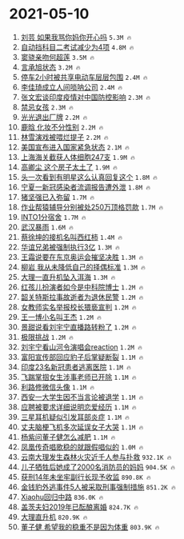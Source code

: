 # 2021-05-10

1. [刘芸 如果我骂你妈你开心吗](https://s.weibo.com/weibo?q=%E5%88%98%E8%8A%B8%20%E5%A6%82%E6%9E%9C%E6%88%91%E9%AA%82%E4%BD%A0%E5%A6%88%E4%BD%A0%E5%BC%80%E5%BF%83%E5%90%97&Refer=top) `5.3M 🔥`
1. [自动挡科目二考试减少为4项](https://s.weibo.com/weibo?q=%23%E8%87%AA%E5%8A%A8%E6%8C%A1%E7%A7%91%E7%9B%AE%E4%BA%8C%E8%80%83%E8%AF%95%E5%87%8F%E5%B0%91%E4%B8%BA4%E9%A1%B9%23&Refer=top) `4.8M 🔥`
1. [窦骁亲吻何超莲](https://s.weibo.com/weibo?q=%23%E7%AA%A6%E9%AA%81%E4%BA%B2%E5%90%BB%E4%BD%95%E8%B6%85%E8%8E%B2%23&Refer=top) `3.5M 🔥`
1. [言承旭状态](https://s.weibo.com/weibo?q=%23%E8%A8%80%E6%89%BF%E6%97%AD%E7%8A%B6%E6%80%81%23&Refer=top) `3.2M 🔥`
1. [停车2小时被共享电动车层层包围](https://s.weibo.com/weibo?q=%23%E5%81%9C%E8%BD%A62%E5%B0%8F%E6%97%B6%E8%A2%AB%E5%85%B1%E4%BA%AB%E7%94%B5%E5%8A%A8%E8%BD%A6%E5%B1%82%E5%B1%82%E5%8C%85%E5%9B%B4%23&Refer=top) `2.4M 🔥`
1. [李佳琦成立人间唢呐公司](https://s.weibo.com/weibo?q=%23%E6%9D%8E%E4%BD%B3%E7%90%A6%E6%88%90%E7%AB%8B%E4%BA%BA%E9%97%B4%E5%94%A2%E5%91%90%E5%85%AC%E5%8F%B8%23&Refer=top) `2.4M 🔥`
1. [张文宏谈印度疫情对中国防控影响](https://s.weibo.com/weibo?q=%23%E5%BC%A0%E6%96%87%E5%AE%8F%E8%B0%88%E5%8D%B0%E5%BA%A6%E7%96%AB%E6%83%85%E5%AF%B9%E4%B8%AD%E5%9B%BD%E9%98%B2%E6%8E%A7%E5%BD%B1%E5%93%8D%23&Refer=top) `2.3M 🔥`
1. [禁忌女孩](https://s.weibo.com/weibo?q=%E7%A6%81%E5%BF%8C%E5%A5%B3%E5%AD%A9&Refer=top) `2.3M 🔥`
1. [光光退出厂牌](https://s.weibo.com/weibo?q=%23%E5%85%89%E5%85%89%E9%80%80%E5%87%BA%E5%8E%82%E7%89%8C%23&Refer=top) `2.2M 🔥`
1. [鹿晗 化妆不分性别](https://s.weibo.com/weibo?q=%E9%B9%BF%E6%99%97%20%E5%8C%96%E5%A6%86%E4%B8%8D%E5%88%86%E6%80%A7%E5%88%AB&Refer=top) `2.2M 🔥`
1. [林雪演戏被喂烂提子](https://s.weibo.com/weibo?q=%E6%9E%97%E9%9B%AA%E6%BC%94%E6%88%8F%E8%A2%AB%E5%96%82%E7%83%82%E6%8F%90%E5%AD%90&Refer=top) `2.2M 🔥`
1. [美国宣布进入国家紧急状态](https://s.weibo.com/weibo?q=%23%E7%BE%8E%E5%9B%BD%E5%AE%A3%E5%B8%83%E8%BF%9B%E5%85%A5%E5%9B%BD%E5%AE%B6%E7%B4%A7%E6%80%A5%E7%8A%B6%E6%80%81%23&Refer=top) `2.1M 🔥`
1. [上海海关截获人体细胞247支](https://s.weibo.com/weibo?q=%23%E4%B8%8A%E6%B5%B7%E6%B5%B7%E5%85%B3%E6%88%AA%E8%8E%B7%E4%BA%BA%E4%BD%93%E7%BB%86%E8%83%9E247%E6%94%AF%23&Refer=top) `1.9M 🔥`
1. [高卿尘 这个房子太土了](https://s.weibo.com/weibo?q=%E9%AB%98%E5%8D%BF%E5%B0%98%20%E8%BF%99%E4%B8%AA%E6%88%BF%E5%AD%90%E5%A4%AA%E5%9C%9F%E4%BA%86&Refer=top) `1.9M 🔥`
1. [头一次看到有明星这么认真回复这个](https://s.weibo.com/weibo?q=%23%E5%A4%B4%E4%B8%80%E6%AC%A1%E7%9C%8B%E5%88%B0%E6%9C%89%E6%98%8E%E6%98%9F%E8%BF%99%E4%B9%88%E8%AE%A4%E7%9C%9F%E5%9B%9E%E5%A4%8D%E8%BF%99%E4%B8%AA%23&Refer=top) `1.8M 🔥`
1. [宁夏一新冠感染者流调报告遭外泄](https://s.weibo.com/weibo?q=%23%E5%AE%81%E5%A4%8F%E4%B8%80%E6%96%B0%E5%86%A0%E6%84%9F%E6%9F%93%E8%80%85%E6%B5%81%E8%B0%83%E6%8A%A5%E5%91%8A%E9%81%AD%E5%A4%96%E6%B3%84%23&Refer=top) `1.8M 🔥`
1. [猪坚强已入弥留](https://s.weibo.com/weibo?q=%E7%8C%AA%E5%9D%9A%E5%BC%BA%E5%B7%B2%E5%85%A5%E5%BC%A5%E7%95%99&Refer=top) `1.7M 🔥`
1. [作业帮猿辅导分别被处250万顶格罚款](https://s.weibo.com/weibo?q=%23%E4%BD%9C%E4%B8%9A%E5%B8%AE%E7%8C%BF%E8%BE%85%E5%AF%BC%E5%88%86%E5%88%AB%E8%A2%AB%E5%A4%84250%E4%B8%87%E9%A1%B6%E6%A0%BC%E7%BD%9A%E6%AC%BE%23&Refer=top) `1.7M 🔥`
1. [INTO1分宿舍](https://s.weibo.com/weibo?q=INTO1%E5%88%86%E5%AE%BF%E8%88%8D&Refer=top) `1.7M 🔥`
1. [武汉暴雨](https://s.weibo.com/weibo?q=%E6%AD%A6%E6%B1%89%E6%9A%B4%E9%9B%A8&Refer=top) `1.6M 🔥`
1. [蔡徐坤的接机名叫西红柿](https://s.weibo.com/weibo?q=%23%E8%94%A1%E5%BE%90%E5%9D%A4%E7%9A%84%E6%8E%A5%E6%9C%BA%E5%90%8D%E5%8F%AB%E8%A5%BF%E7%BA%A2%E6%9F%BF%23&Refer=top) `1.4M 🔥`
1. [华谊兄弟被强制执行3亿](https://s.weibo.com/weibo?q=%E5%8D%8E%E8%B0%8A%E5%85%84%E5%BC%9F%E8%A2%AB%E5%BC%BA%E5%88%B6%E6%89%A7%E8%A1%8C3%E4%BA%BF&Refer=top) `1.3M 🔥`
1. [王霜说要在东京奥运会摧坚决胜](https://s.weibo.com/weibo?q=%23%E7%8E%8B%E9%9C%9C%E8%AF%B4%E8%A6%81%E5%9C%A8%E4%B8%9C%E4%BA%AC%E5%A5%A5%E8%BF%90%E4%BC%9A%E6%91%A7%E5%9D%9A%E5%86%B3%E8%83%9C%23&Refer=top) `1.3M 🔥`
1. [柳岩 我从未降低自己的择偶标准](https://s.weibo.com/weibo?q=%E6%9F%B3%E5%B2%A9%20%E6%88%91%E4%BB%8E%E6%9C%AA%E9%99%8D%E4%BD%8E%E8%87%AA%E5%B7%B1%E7%9A%84%E6%8B%A9%E5%81%B6%E6%A0%87%E5%87%86&Refer=top) `1.3M 🔥`
1. [大理一直升机坠入洱海](https://s.weibo.com/weibo?q=%23%E5%A4%A7%E7%90%86%E4%B8%80%E7%9B%B4%E5%8D%87%E6%9C%BA%E5%9D%A0%E5%85%A5%E6%B4%B1%E6%B5%B7%23&Refer=top) `1.3M 🔥`
1. [红孩儿扮演者如今是中科院博士](https://s.weibo.com/weibo?q=%23%E7%BA%A2%E5%AD%A9%E5%84%BF%E6%89%AE%E6%BC%94%E8%80%85%E5%A6%82%E4%BB%8A%E6%98%AF%E4%B8%AD%E7%A7%91%E9%99%A2%E5%8D%9A%E5%A3%AB%23&Refer=top) `1.2M 🔥`
1. [韶关特斯拉事故逝者为退休民警](https://s.weibo.com/weibo?q=%23%E9%9F%B6%E5%85%B3%E7%89%B9%E6%96%AF%E6%8B%89%E4%BA%8B%E6%95%85%E9%80%9D%E8%80%85%E4%B8%BA%E9%80%80%E4%BC%91%E6%B0%91%E8%AD%A6%23&Refer=top) `1.2M 🔥`
1. [女教师实名举报校长猥亵宣判](https://s.weibo.com/weibo?q=%23%E5%A5%B3%E6%95%99%E5%B8%88%E5%AE%9E%E5%90%8D%E4%B8%BE%E6%8A%A5%E6%A0%A1%E9%95%BF%E7%8C%A5%E4%BA%B5%E5%AE%A3%E5%88%A4%23&Refer=top) `1.2M 🔥`
1. [王一博小名叫王杰](https://s.weibo.com/weibo?q=%23%E7%8E%8B%E4%B8%80%E5%8D%9A%E5%B0%8F%E5%90%8D%E5%8F%AB%E7%8E%8B%E6%9D%B0%23&Refer=top) `1.2M 🔥`
1. [景甜说看刘宇宁直播路转粉了](https://s.weibo.com/weibo?q=%23%E6%99%AF%E7%94%9C%E8%AF%B4%E7%9C%8B%E5%88%98%E5%AE%87%E5%AE%81%E7%9B%B4%E6%92%AD%E8%B7%AF%E8%BD%AC%E7%B2%89%E4%BA%86%23&Refer=top) `1.2M 🔥`
1. [极限挑战](https://s.weibo.com/weibo?q=%E6%9E%81%E9%99%90%E6%8C%91%E6%88%98&Refer=top) `1.2M 🔥`
1. [刘宇宁看山河令演唱会reaction](https://s.weibo.com/weibo?q=%23%E5%88%98%E5%AE%87%E5%AE%81%E7%9C%8B%E5%B1%B1%E6%B2%B3%E4%BB%A4%E6%BC%94%E5%94%B1%E4%BC%9Areaction%23&Refer=top) `1.2M 🔥`
1. [富阳宣传部回应豹子后掌疑断裂](https://s.weibo.com/weibo?q=%23%E5%AF%8C%E9%98%B3%E5%AE%A3%E4%BC%A0%E9%83%A8%E5%9B%9E%E5%BA%94%E8%B1%B9%E5%AD%90%E5%90%8E%E6%8E%8C%E7%96%91%E6%96%AD%E8%A3%82%23&Refer=top) `1.1M 🔥`
1. [印度23名新冠患者逃离医院](https://s.weibo.com/weibo?q=%23%E5%8D%B0%E5%BA%A623%E5%90%8D%E6%96%B0%E5%86%A0%E6%82%A3%E8%80%85%E9%80%83%E7%A6%BB%E5%8C%BB%E9%99%A2%23&Refer=top) `1.1M 🔥`
1. [飞踹掌掴女生涉事老师已开除](https://s.weibo.com/weibo?q=%E9%A3%9E%E8%B8%B9%E6%8E%8C%E6%8E%B4%E5%A5%B3%E7%94%9F%E6%B6%89%E4%BA%8B%E8%80%81%E5%B8%88%E5%B7%B2%E5%BC%80%E9%99%A4&Refer=top) `1.1M 🔥`
1. [利路修微信头像](https://s.weibo.com/weibo?q=%23%E5%88%A9%E8%B7%AF%E4%BF%AE%E5%BE%AE%E4%BF%A1%E5%A4%B4%E5%83%8F%23&Refer=top) `1.1M 🔥`
1. [西安一大学生因不当言论被退学](https://s.weibo.com/weibo?q=%23%E8%A5%BF%E5%AE%89%E4%B8%80%E5%A4%A7%E5%AD%A6%E7%94%9F%E5%9B%A0%E4%B8%8D%E5%BD%93%E8%A8%80%E8%AE%BA%E8%A2%AB%E9%80%80%E5%AD%A6%23&Refer=top) `1.1M 🔥`
1. [应聘被要求详细说明恋爱经历](https://s.weibo.com/weibo?q=%23%E5%BA%94%E8%81%98%E8%A2%AB%E8%A6%81%E6%B1%82%E8%AF%A6%E7%BB%86%E8%AF%B4%E6%98%8E%E6%81%8B%E7%88%B1%E7%BB%8F%E5%8E%86%23&Refer=top) `1.1M 🔥`
1. [三星耳机疑似引发耳部炎症](https://s.weibo.com/weibo?q=%23%E4%B8%89%E6%98%9F%E8%80%B3%E6%9C%BA%E7%96%91%E4%BC%BC%E5%BC%95%E5%8F%91%E8%80%B3%E9%83%A8%E7%82%8E%E7%97%87%23&Refer=top) `1.1M 🔥`
1. [丈夫脑梗飞机多次延误女子大哭](https://s.weibo.com/weibo?q=%E4%B8%88%E5%A4%AB%E8%84%91%E6%A2%97%E9%A3%9E%E6%9C%BA%E5%A4%9A%E6%AC%A1%E5%BB%B6%E8%AF%AF%E5%A5%B3%E5%AD%90%E5%A4%A7%E5%93%AD&Refer=top) `1.1M 🔥`
1. [杨紫问董子健怎么减肥](https://s.weibo.com/weibo?q=%23%E6%9D%A8%E7%B4%AB%E9%97%AE%E8%91%A3%E5%AD%90%E5%81%A5%E6%80%8E%E4%B9%88%E5%87%8F%E8%82%A5%23&Refer=top) `1.1M 🔥`
1. [凤凰传奇唱歌稳的就跟假唱似的](https://s.weibo.com/weibo?q=%23%E5%87%A4%E5%87%B0%E4%BC%A0%E5%A5%87%E5%94%B1%E6%AD%8C%E7%A8%B3%E7%9A%84%E5%B0%B1%E8%B7%9F%E5%81%87%E5%94%B1%E4%BC%BC%E7%9A%84%23&Refer=top) `1.0M 🔥`
1. [云南大理发生森林火灾近千人参与扑救](https://s.weibo.com/weibo?q=%23%E4%BA%91%E5%8D%97%E5%A4%A7%E7%90%86%E5%8F%91%E7%94%9F%E6%A3%AE%E6%9E%97%E7%81%AB%E7%81%BE%E8%BF%91%E5%8D%83%E4%BA%BA%E5%8F%82%E4%B8%8E%E6%89%91%E6%95%91%23&Refer=top) `932.1K 🔥`
1. [儿子牺牲后她成了2000名消防员的妈妈](https://s.weibo.com/weibo?q=%23%E5%84%BF%E5%AD%90%E7%89%BA%E7%89%B2%E5%90%8E%E5%A5%B9%E6%88%90%E4%BA%862000%E5%90%8D%E6%B6%88%E9%98%B2%E5%91%98%E7%9A%84%E5%A6%88%E5%A6%88%23&Refer=top) `904.5K 🔥`
1. [获刑14年未坐牢副行长现予收监](https://s.weibo.com/weibo?q=%23%E8%8E%B7%E5%88%9114%E5%B9%B4%E6%9C%AA%E5%9D%90%E7%89%A2%E5%89%AF%E8%A1%8C%E9%95%BF%E7%8E%B0%E4%BA%88%E6%94%B6%E7%9B%91%23&Refer=top) `890.8K 🔥`
1. [金钱豹外逃事件5人被采取刑事强制措施](https://s.weibo.com/weibo?q=%23%E9%87%91%E9%92%B1%E8%B1%B9%E5%A4%96%E9%80%83%E4%BA%8B%E4%BB%B65%E4%BA%BA%E8%A2%AB%E9%87%87%E5%8F%96%E5%88%91%E4%BA%8B%E5%BC%BA%E5%88%B6%E6%8E%AA%E6%96%BD%23&Refer=top) `851.2K 🔥`
1. [Xiaohu回归中路](https://s.weibo.com/weibo?q=Xiaohu%E5%9B%9E%E5%BD%92%E4%B8%AD%E8%B7%AF&Refer=top) `836.0K 🔥`
1. [盖茨夫妇2019年已酝酿离婚](https://s.weibo.com/weibo?q=%E7%9B%96%E8%8C%A8%E5%A4%AB%E5%A6%872019%E5%B9%B4%E5%B7%B2%E9%85%9D%E9%85%BF%E7%A6%BB%E5%A9%9A&Refer=top) `824.7K 🔥`
1. [大理直升机](https://s.weibo.com/weibo?q=%E5%A4%A7%E7%90%86%E7%9B%B4%E5%8D%87%E6%9C%BA&Refer=top) `820.9K 🔥`
1. [董子健 希望我的稳重不是因为体重](https://s.weibo.com/weibo?q=%E8%91%A3%E5%AD%90%E5%81%A5%20%E5%B8%8C%E6%9C%9B%E6%88%91%E7%9A%84%E7%A8%B3%E9%87%8D%E4%B8%8D%E6%98%AF%E5%9B%A0%E4%B8%BA%E4%BD%93%E9%87%8D&Refer=top) `803.9K 🔥`
